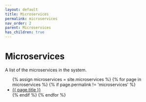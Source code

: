 ```yaml
---
layout: default
title: Microservices
permalink: microservices
nav_order: 2
parent: Microservices
has_children: true
---
```

# Microservices

A list of the microservices in the system.

<ul>
{% assign microservices = site.microservices %}
    {% for page in microservices %}
    {% if page.permalink != 'microservices' %}
    <li><a href="{{ page.url }}">{{ page.title }}</a></li>
    {% endif %}
    {% endfor %}
</ul>
